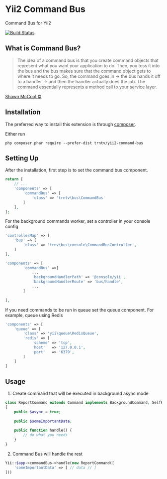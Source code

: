 # Yii2 Command Bus

Command Bus for Yii2

[![Build Status](https://travis-ci.org/trntv/yii2-command-bus.svg?branch=master)](https://travis-ci.org/trntv/yii2-command-bus)


## What is Command Bus? 
> The idea of a command bus is that you create command objects that represent what you want your application to do. 
> Then, you toss it into the bus and the bus makes sure that the command object gets to where it needs to go.
> So, the command goes in -> the bus hands it off to a handler -> and then the handler actually does the job. The command essentially represents a method call to your service layer.

[Shawn McCool ©](http://shawnmc.cool/command-bus)

## Installation

The preferred way to install this extension is through [composer](http://getcomposer.org/download/).

Either run

```
php composer.phar require --prefer-dist trntv/yii2-command-bus
```

## Setting Up

After the installation, first step is to set the command bus component.

```php
return [
    // ...
    'components' => [
        'commandBus' => [
            'class' => 'trntv\bus\CommandBus'
        ]
    ],
];
```

For the background commands worker, set a controller in your console config

```php
'controllerMap' => [
    'bus' => [
        'class' => 'trnv\bus\console\CommandBusController',
    ]
],

'components' => [
        'commandBus' =>[
            ...
            'backgroundHandlerPath' => '@console/yii',
            'backgroundHandlerRoute' => 'bus/handle',
            ...            
        ]
        
],
```

If you need commands to be run in queue set the queue component.
For example, queue using Redis

```php
'components' => [
    'queue' => [
        'class' => 'yii\queue\RedisQueue',
        'redis' => [
            'scheme' => 'tcp',
            'host'   => '127.0.0.1',
            'port'   => '6379',
        ]
    ]
]
```

## Usage
1. Create command that will be executed in background async mode

```php
class ReportCommand extends Command implements BackgroundCommand, SelfHandlingCommand
{
    public $async = true;
    
    public $someImportantData;
    
    public function handle() {
        // do what you needs
    }
}
```

2. Command Bus will handle the rest
```php
Yii::$app->commandBus->handle(new ReportCommand([
    'someImportantData' => [ // data // ]
]))
```
